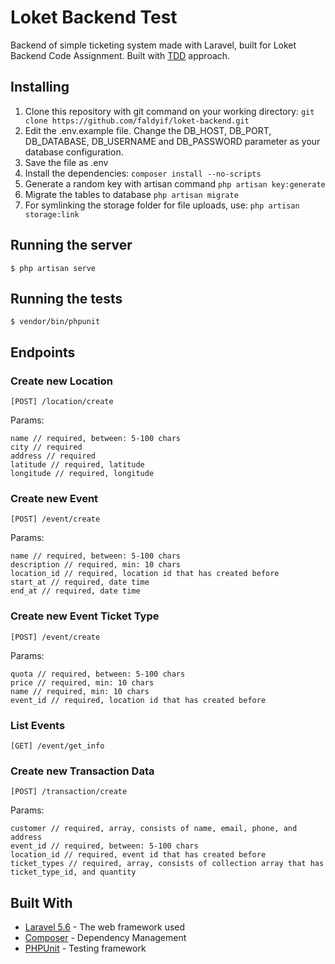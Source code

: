 # Loket Backend Test

Backend of simple ticketing system made with Laravel, built for Loket Backend Code Assignment. Built with [TDD](http://agiledata.org/essays/tdd.html) approach.

## Installing

1. Clone this repository with git command on your working directory: `git clone https://github.com/faldyif/loket-backend.git`
2. Edit the .env.example file. Change the DB_HOST, DB_PORT, DB_DATABASE, DB_USERNAME and DB_PASSWORD parameter as your database configuration.
3. Save the file as .env
4. Install the dependencies: `composer install --no-scripts`
5. Generate a random key with artisan command `php artisan key:generate`
6. Migrate the tables to database `php artisan migrate`
7. For symlinking the storage folder for file uploads, use: `php artisan storage:link`

## Running the server

```
$ php artisan serve
```

## Running the tests

```
$ vendor/bin/phpunit
```

## Endpoints

### Create new Location
```
[POST] /location/create
```
Params:
```
name // required, between: 5-100 chars
city // required
address // required
latitude // required, latitude
longitude // required, longitude
```

### Create new Event
```
[POST] /event/create
```
Params:
```
name // required, between: 5-100 chars
description // required, min: 10 chars
location_id // required, location id that has created before
start_at // required, date time
end_at // required, date time
```

### Create new Event Ticket Type
```
[POST] /event/create
```
Params:
```
quota // required, between: 5-100 chars
price // required, min: 10 chars
name // required, min: 10 chars
event_id // required, location id that has created before
```

### List Events
```
[GET] /event/get_info
```

### Create new Transaction Data
```
[POST] /transaction/create
```
Params:
```
customer // required, array, consists of name, email, phone, and address
event_id // required, between: 5-100 chars
location_id // required, event id that has created before
ticket_types // required, array, consists of collection array that has ticket_type_id, and quantity
```




## Built With

* [Laravel 5.6](https://laravel.com/docs/5.6) - The web framework used
* [Composer](https://getcomposer.org/) - Dependency Management
* [PHPUnit](https://phpunit.de/) - Testing framework

